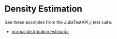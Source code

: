 # Density Estimation

See these examples from the JuliaTestAPI.jl test suite:

- [normal distribution estimator](https://github.com/JuliaAI/LearnTestAPI.jl/blob/dev/src/learners/incremental_algorithms.jl)
